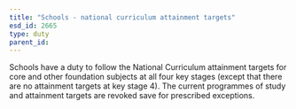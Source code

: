 ```yaml
---
title: "Schools - national curriculum attainment targets"
esd_id: 2665
type: duty
parent_id:  
---
```


Schools have a duty to follow the National Curriculum  attainment targets for core and other foundation subjects at all four key stages (except that there are no attainment targets at
key stage 4). The current programmes of study and attainment targets are revoked save for prescribed exceptions.

